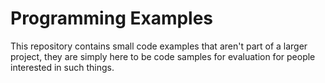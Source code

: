 # Programming Examples

This repository contains small code examples that aren't part of a larger project, they are simply here to be code samples for evaluation for people interested in such things.
